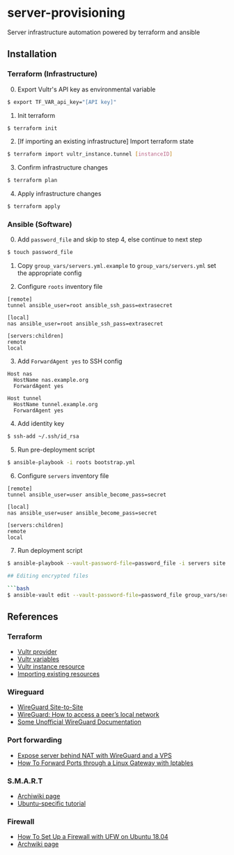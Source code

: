 # server-provisioning

Server infrastructure automation powered by terraform and ansible

## Installation

### Terraform (Infrastructure)

0. Export Vultr's API key as environmental variable
```bash
$ export TF_VAR_api_key="[API key]"
```

1. Init terraform
```bash
$ terraform init
```

2. [If importing an existing infrastructure] Import terraform state
```bash
$ terraform import vultr_instance.tunnel [instanceID]
```

3. Confirm infrastructure changes
```bash
$ terraform plan
```

4. Apply infrastructure changes
```bash
$ terraform apply
```

### Ansible (Software)

0. Add `password_file` and skip to step 4, else continue to next step

```bash
$ touch password_file
```

1. Copy `group_vars/servers.yml.example` to `group_vars/servers.yml` set the appropriate config

2. Configure `roots` inventory file

```
[remote]
tunnel ansible_user=root ansible_ssh_pass=extrasecret

[local]
nas ansible_user=root ansible_ssh_pass=extrasecret

[servers:children]
remote
local
```

3. Add `ForwardAgent yes` to SSH config

```
Host nas
  HostName nas.example.org
  ForwardAgent yes

Host tunnel
  HostName tunnel.example.org
  ForwardAgent yes
```

4. Add identity key

```bash
$ ssh-add ~/.ssh/id_rsa
```

5. Run pre-deployment script

```bash
$ ansible-playbook -i roots bootstrap.yml
```

6. Configure `servers` inventory file

```
[remote]
tunnel ansible_user=user ansible_become_pass=secret

[local]
nas ansible_user=user ansible_become_pass=secret

[servers:children]
remote
local
```

7. Run deployment script

```bash
$ ansible-playbook --vault-password-file=password_file -i servers site.yml

## Editing encrypted files

```bash
$ ansible-vault edit --vault-password-file=password_file group_vars/servers.yml
```

## References

### Terraform
- [Vultr provider](https://registry.terraform.io/providers/vultr/vultr/latest/docs)
- [Vultr variables](https://www.terraform.io/docs/language/values/variables.html)
- [Vultr instance resource](https://registry.terraform.io/providers/vultr/vultr/latest/docs/resources/instance)
- [Importing existing resources](https://learn.hashicorp.com/tutorials/terraform/state-import)

### Wireguard
- [WireGuard Site-to-Site](https://gist.github.com/insdavm/b1034635ab23b8839bf957aa406b5e39)
- [WireGuard: How to access a peer’s local network](https://iliasa.eu/wireguard-how-to-access-a-peers-local-network/)
- [Some Unofficial WireGuard Documentation](https://github.com/pirate/wireguard-docs)

### Port forwarding
- [Expose server behind NAT with WireGuard and a VPS](https://golb.hplar.ch/2019/01/expose-server-vpn.html)
- [How To Forward Ports through a Linux Gateway with Iptables](https://www.digitalocean.com/community/tutorials/how-to-forward-ports-through-a-linux-gateway-with-iptables)

### S.M.A.R.T
- [Archiwiki page](https://wiki.archlinux.org/index.php/S.M.A.R.T.)
- [Ubuntu-specific tutorial](https://www.howtoforge.com/tutorial/monitor-harddisk-with-smartmon-on-ubuntu/)

### Firewall
- [How To Set Up a Firewall with UFW on Ubuntu 18.04](https://www.digitalocean.com/community/tutorials/how-to-set-up-a-firewall-with-ufw-on-ubuntu-18-04)
- [Archwiki page](https://wiki.archlinux.org/index.php/Uncomplicated_Firewall)
